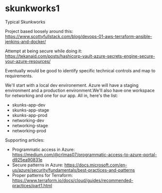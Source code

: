 # skunkworks1
Typical Skunkworks


Project based loosely around this:
https://www.scottyfullstack.com/blog/devops-01-aws-terraform-ansible-jenkins-and-docker/

Attempt at being secure while doing it:
https://tekanaid.com/posts/hashicorp-vault-azure-secrets-engine-secure-your-azure-resources/

Eventually would be good to identify specific technical controls and map to requirements.

We'll start with a local dev environement. Azure will have a staging environment and a production environment.We'll also have one workspace for networking and one for our app. All in, here's the list:

+ skunks-app-dev
+ skunks-app-stage
+ skunks-app-prod
+ networking-dev
+ networking-stage
+ networking-prod

Supporting articles:

+ Programmatic access in Azure: https://medium.com/@crlmas07/programmatic-access-to-azure-portal-d925ea90831e
+ Secure patterns in Azure: https://docs.microsoft.com/en-us/azure/security/fundamentals/best-practices-and-patterns
+ Proper patterns for Terraform: https://www.terraform.io/docs/cloud/guides/recommended-practices/part1.html
